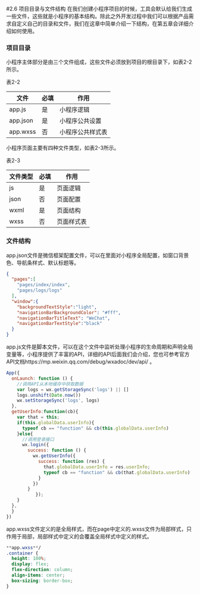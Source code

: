 #2.6 项目目录与文件结构
在我们创建小程序项目的时候，工具会默认给我们生成一些文件，这些就是小程序的基本结构。除此之外开发过程中我们可以根据产品需求自定义自己的目录和文件，我们在这章中简单介绍一下结构，在第五章会详细介绍如何使用。
### 项目目录
小程序主体部分是由三个文件组成，这些文件必须放到项目的根目录下，如表2-2所示。

表2-2

| 文件 | 必填 | 作用 |
| --- | --- | --- |
| app.js | 是 | 小程序逻辑 |
| app.json | 是 | 小程序公共设置 |
| app.wxss | 否 | 小程序公共样式表 |


小程序页面主要有四种文件类型，如表2-3所示。

表2-3

| 文件类型 | 必填 | 作用 |
| --- | --- | --- |
| js | 是 | 页面逻辑 |
| json | 否 | 页面配置 |
| wxml | 是 | 页面结构 |
| wxss | 否 | 页面样式表 |


### 文件结构
app.json文件是微信框架配置文件，可以在里面对小程序全局配置，如窗口背景色、导航条样式、默认标题等。

```json
{
  "pages":[
    "pages/index/index",
    "pages/logs/logs"
  ],
  "window":{
    "backgroundTextStyle":"light",
    "navigationBarBackgroundColor": "#fff",
    "navigationBarTitleText": "WeChat",
    "navigationBarTextStyle":"black"
  }
}
```

app.js文件是脚本文件，可以在这个文件中监听处理小程序的生命周期和声明全局变量等，小程序提供了丰富的API，详细的API后面我们会介绍，您也可参考官方API文档https://mp.weixin.qq.com/debug/wxadoc/dev/api/ 。

```js
App({
  onLaunch: function () {
    //调用API从本地缓存中获取数据
    var logs = wx.getStorageSync('logs') || []
    logs.unshift(Date.now())
    wx.setStorageSync('logs', logs)
  },
  getUserInfo:function(cb){
    var that = this;
    if(this.globalData.userInfo){
      typeof cb == "function" && cb(this.globalData.userInfo)
    }else{
      //调用登录接口
      wx.login({
        success: function () {
          wx.getUserInfo({
            success: function (res) {
              that.globalData.userInfo = res.userInfo;
              typeof cb == "function" && cb(that.globalData.userInfo)
            }
          })
        }
           });
    }
  },
  }
})
```
app.wxss文件定义的是全局样式，而在page中定义的.wxss文件为局部样式，只作用于局部，局部样式中定义的会覆盖全局样式中定义的样式。

```css
**app.wxss**/
.container {
  height: 100%;
  display: flex;
  flex-direction: column;
  align-items: center;
  box-sizing: border-box;
}
```


